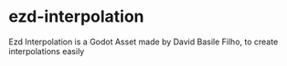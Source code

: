 # ezd-interpolation
 Ezd Interpolation is a Godot Asset made by David Basile Filho, to create interpolations easily
